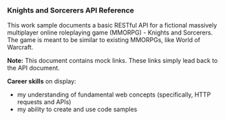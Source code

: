 
### Knights and Sorcerers API Reference

This work sample documents a basic RESTful API for a fictional massively multiplayer online roleplaying game (MMORPG) - Knights and Sorcerers. The game is meant to be similar to existing MMORPGs, like World of Warcraft.

**Note:** This document contains mock links. These links simply lead back to the API document.

**Career skills** on display:

- my understanding of fundamental web concepts (specifically, HTTP requests and APIs)
- my ability to create and use code samples

